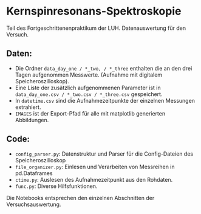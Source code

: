 # Kernspinresonans-Spektroskopie
Teil des Fortgeschrittenenpraktikum der LUH.
Datenauswertung für den Versuch.



## Daten:

- Die Ordner `data_day_one / *_two, / *_three` enthalten die an den drei Tagen aufgenommen Messwerte. (Aufnahme mit digitalem Speicheroszilloskop).
- Eine Liste der zusätzlich aufgenommenen Parameter ist in `data_day_one.csv / *_two.csv / *_three.csv` gespeichert.
- In `datetime.csv` sind die Aufnahmezeitpunkte der einzelnen Messungen extrahiert.
- `IMAGES` ist der Export-Pfad für alle mit matplotlib generierten Abbildungen.

## Code:

- `config_parser.py`: Datenstruktur und Parser für die Config-Dateien des Speicheroszilloskop
- `file_organizer.py`: Einlesen und Verarbeiten von Messreihen in pd.Dataframes
- `ctime.py`: Auslesen des Aufnahmezeitpunkt aus den Rohdaten.
- `func.py`: Diverse Hilfsfunktionen.

Die Notebooks entsprechen den einzelnen Abschnitten der Versuchsauswertung. 
